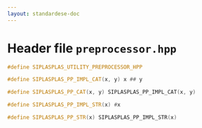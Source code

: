 ```yaml
---
layout: standardese-doc
---
```


# Header file `preprocessor.hpp`

``` cpp
#define SIPLASPLAS_UTILITY_PREPROCESSOR_HPP 

#define SIPLASPLAS_PP_IMPL_CAT(x, y) x ## y

#define SIPLASPLAS_PP_CAT(x, y) SIPLASPLAS_PP_IMPL_CAT(x, y)

#define SIPLASPLAS_PP_IMPL_STR(x) #x

#define SIPLASPLAS_PP_STR(x) SIPLASPLAS_PP_IMPL_STR(x)
```
